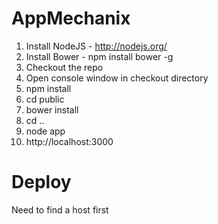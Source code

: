 AppMechanix
===========

1. Install NodeJS - http://nodejs.org/
2. Install Bower - npm install bower -g
3. Checkout the repo
4. Open console window in checkout directory
5. npm install
6. cd public
7. bower install
8. cd ..
9. node app
10. http://localhost:3000

Deploy
======

Need to find a host first

